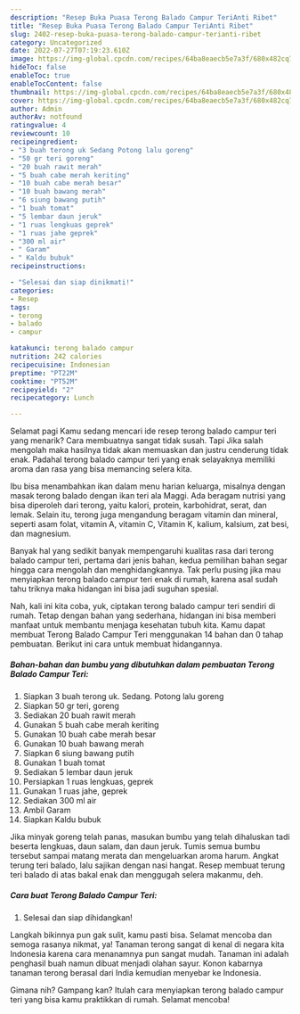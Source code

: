 ```yaml
---
description: "Resep Buka Puasa Terong Balado Campur TeriAnti Ribet"
title: "Resep Buka Puasa Terong Balado Campur TeriAnti Ribet"
slug: 2402-resep-buka-puasa-terong-balado-campur-terianti-ribet
category: Uncategorized
date: 2022-07-27T07:19:23.610Z
image: https://img-global.cpcdn.com/recipes/64ba8eaecb5e7a3f/680x482cq70/terong-balado-campur-teri-foto-resep-utama.jpg
hideToc: false
enableToc: true
enableTocContent: false
thumbnail: https://img-global.cpcdn.com/recipes/64ba8eaecb5e7a3f/680x482cq70/terong-balado-campur-teri-foto-resep-utama.jpg
cover: https://img-global.cpcdn.com/recipes/64ba8eaecb5e7a3f/680x482cq70/terong-balado-campur-teri-foto-resep-utama.jpg
author: Admin
authorAv: notfound
ratingvalue: 4
reviewcount: 10
recipeingredient:
- "3 buah terong uk Sedang Potong lalu goreng"
- "50 gr teri goreng"
- "20 buah rawit merah"
- "5 buah cabe merah keriting"
- "10 buah cabe merah besar"
- "10 buah bawang merah"
- "6 siung bawang putih"
- "1 buah tomat"
- "5 lembar daun jeruk"
- "1 ruas lengkuas geprek"
- "1 ruas jahe geprek"
- "300 ml air"
- " Garam"
- " Kaldu bubuk"
recipeinstructions:

- "Selesai dan siap dinikmati!"
categories:
- Resep
tags:
- terong
- balado
- campur

katakunci: terong balado campur 
nutrition: 242 calories
recipecuisine: Indonesian
preptime: "PT22M"
cooktime: "PT52M"
recipeyield: "2"
recipecategory: Lunch

---
```



Selamat pagi Kamu sedang mencari ide resep terong balado campur teri yang menarik? Cara membuatnya sangat tidak susah. Tapi Jika salah mengolah maka hasilnya tidak akan memuaskan dan justru cenderung tidak enak. Padahal terong balado campur teri yang enak selayaknya memiliki aroma dan rasa yang bisa memancing selera kita.


Ibu bisa menambahkan ikan dalam menu harian keluarga, misalnya dengan masak terong balado dengan ikan teri ala Maggi. Ada beragam nutrisi yang bisa diperoleh dari terong, yaitu kalori, protein, karbohidrat, serat, dan lemak. Selain itu, terong juga mengandung beragam vitamin dan mineral, seperti asam folat, vitamin A, vitamin C, Vitamin K, kalium, kalsium, zat besi, dan magnesium.

Banyak hal yang sedikit banyak mempengaruhi kualitas rasa dari terong balado campur teri, pertama dari jenis bahan, kedua pemilihan bahan segar hingga cara mengolah dan menghidangkannya. Tak perlu pusing jika mau menyiapkan terong balado campur teri enak di rumah, karena asal sudah tahu triknya maka hidangan ini bisa jadi suguhan spesial.


Nah, kali ini kita coba, yuk, ciptakan terong balado campur teri sendiri di rumah. Tetap dengan bahan yang sederhana, hidangan ini bisa memberi manfaat untuk membantu menjaga kesehatan tubuh kita. Kamu dapat membuat Terong Balado Campur Teri menggunakan 14 bahan dan 0 tahap pembuatan. Berikut ini cara untuk membuat hidangannya.

<!--inarticleads1-->

##### Bahan-bahan dan bumbu yang dibutuhkan dalam pembuatan Terong Balado Campur Teri:

1. Siapkan 3 buah terong uk. Sedang. Potong lalu goreng
1. Siapkan 50 gr teri, goreng
1. Sediakan 20 buah rawit merah
1. Gunakan 5 buah cabe merah keriting
1. Gunakan 10 buah cabe merah besar
1. Gunakan 10 buah bawang merah
1. Siapkan 6 siung bawang putih
1. Gunakan 1 buah tomat
1. Sediakan 5 lembar daun jeruk
1. Persiapkan 1 ruas lengkuas, geprek
1. Gunakan 1 ruas jahe, geprek
1. Sediakan 300 ml air
1. Ambil  Garam
1. Siapkan  Kaldu bubuk


Jika minyak goreng telah panas, masukan bumbu yang telah dihaluskan tadi beserta lengkuas, daun salam, dan daun jeruk. Tumis semua bumbu tersebut sampai matang merata dan mengeluarkan aroma harum. Angkat terung teri balado, lalu sajikan dengan nasi hangat. Resep membuat terung teri balado di atas bakal enak dan menggugah selera makanmu, deh. 

<!--inarticleads2-->

##### Cara buat Terong Balado Campur Teri:


1. Selesai dan siap dihidangkan!

Langkah bikinnya pun gak sulit, kamu pasti bisa. Selamat mencoba dan semoga rasanya nikmat, ya! Tanaman terong sangat di kenal di negara kita Indonesia karena cara menanamnya pun sangat mudah. Tanaman ini adalah penghasil buah namun dibuat menjadi olahan sayur. Konon kabarnya tanaman terong berasal dari India kemudian menyebar ke Indonesia. 

Gimana nih? Gampang kan? Itulah cara menyiapkan terong balado campur teri yang bisa kamu praktikkan di rumah. Selamat mencoba!
